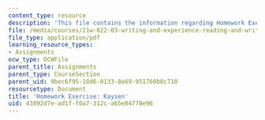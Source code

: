 ```yaml
---
content_type: resource
description: 'This file contains the information regarding Homework Exercise: Kaysen.'
file: /media/courses/21w-022-03-writing-and-experience-reading-and-writing-autobiography-spring-2014/43892d7ead1ff0a7312ca65e84770e96_MIT21W_022_03S14_0417.pdf
file_type: application/pdf
learning_resource_types:
- Assignments
ocw_type: OCWFile
parent_title: Assignments
parent_type: CourseSection
parent_uid: 9bec6f95-18d6-0133-8e69-951760b0c710
resourcetype: Document
title: 'Homework Exercise: Kaysen'
uid: 43892d7e-ad1f-f0a7-312c-a65e84770e96
---
```

